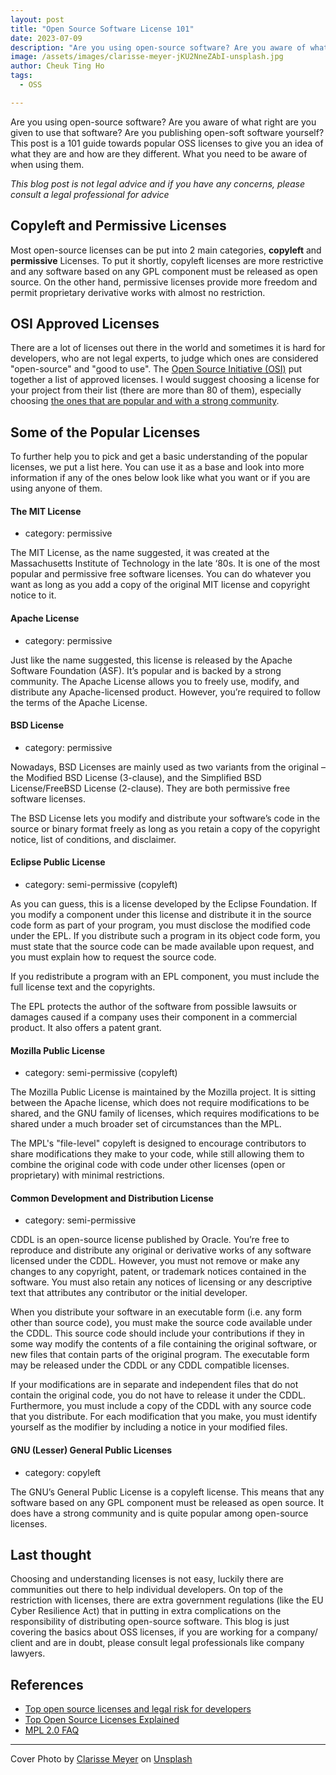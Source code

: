 ```yaml
---
layout: post
title: "Open Source Software License 101"
date: 2023-07-09
description: "Are you using open-source software? Are you aware of what right are you given to use that software? Are you publishing open-soft software yourself? This post is a 101 guide towards popular OSS licenses to give you an idea of what they are and how are they different. What you need to be aware of when using them."
image: /assets/images/clarisse-meyer-jKU2NneZAbI-unsplash.jpg
author: Cheuk Ting Ho
tags:
  - OSS

---
```


Are you using open-source software? Are you aware of what right are you given to use that software? Are you publishing open-soft software yourself? This post is a 101 guide towards popular OSS licenses to give you an idea of what they are and how are they different. What you need to be aware of when using them.

*This blog post is not legal advice and if you have any concerns, please consult a legal professional for advice*

## Copyleft and Permissive Licenses

Most open-source licenses can be put into 2 main categories, **copyleft** and **permissive** Licenses. To put it shortly, copyleft licenses are more restrictive and any software based on any GPL component must be released as open source. On the other hand, permissive licenses provide more freedom and permit proprietary derivative works with almost no restriction.

## OSI Approved Licenses

There are a lot of licenses out there in the world and sometimes it is hard for developers, who are not legal experts, to judge which ones are considered "open-source" and "good to use". The [Open Source Initiative (OSI)](https://opensource.org/licenses) put together a list of approved licenses. I would suggest choosing a license for your project from their list (there are more than 80 of them), especially choosing [the ones that are popular and with a strong community](https://opensource.org/licenses/?categories=popular-strong-community).

## Some of the Popular Licenses

To further help you to pick and get a basic understanding of the popular licenses, we put a list here. You can use it as a base and look into more information if any of the ones below look like what you want or if you are using anyone of them.

#### The MIT License

- category: permissive

The MIT License, as the name suggested, it was created at the Massachusetts Institute of Technology in the late ‘80s. It is one of the most popular and permissive free software licenses. You can do whatever you want as long as you add a copy of the original MIT license and copyright notice to it.

#### Apache License

- category: permissive

Just like the name suggested, this license is released by the Apache Software Foundation (ASF). It’s popular and is backed by a strong community. The Apache License allows you to freely use, modify, and distribute any Apache-licensed product. However, you’re required to follow the terms of the Apache License.

#### BSD License

- category: permissive

Nowadays, BSD Licenses are mainly used as two variants from the original – the Modified BSD License (3-clause), and the Simplified BSD License/FreeBSD License (2-clause). They are both permissive free software licenses.

The BSD License lets you modify and distribute your software’s code in the source or binary format freely as long as you retain a copy of the copyright notice, list of conditions, and disclaimer.

#### Eclipse Public License

- category: semi-permissive (copyleft)

As you can guess, this is a license developed by the Eclipse Foundation. If you modify a component under this license and distribute it in the source code form as part of your program, you must disclose the modified code under the EPL. If you distribute such a program in its object code form, you must state that the source code can be made available upon request, and you must explain how to request the source code.

If you redistribute a program with an EPL component, you must include the full license text and the copyrights.

The EPL protects the author of the software from possible lawsuits or damages caused if a company uses their component in a commercial product. It also offers a patent grant.

#### Mozilla Public License

- category: semi-permissive (copyleft)

The Mozilla Public License is maintained by the Mozilla project. It is sitting between the Apache license, which does not require modifications to be shared, and the GNU family of licenses, which requires modifications to be shared under a much broader set of circumstances than the MPL.

The MPL's "file-level" copyleft is designed to encourage contributors to share modifications they make to your code, while still allowing them to combine the original code with code under other licenses (open or proprietary) with minimal restrictions.

#### Common Development and Distribution License

- category: semi-permissive

CDDL is an open-source license published by Oracle. You’re free to reproduce and distribute any original or derivative works of any software licensed under the CDDL. However, you must not remove or make any changes to any copyright, patent, or trademark notices contained in the software. You must also retain any notices of licensing or any descriptive text that attributes any contributor or the initial developer.

When you distribute your software in an executable form (i.e. any form other than source code), you must make the source code available under the CDDL. This source code should include your contributions if they in some way modify the contents of a file containing the original software, or new files that contain parts of the original program. The executable form may be released under the CDDL or any CDDL compatible licenses.

If your modifications are in separate and independent files that do not contain the original code, you do not have to release it under the CDDL. Furthermore, you must include a copy of the CDDL with any source code that you distribute. For each modification that you make, you must identify yourself as the modifier by including a notice in your modified files.

#### GNU (Lesser) General Public Licenses

- category: copyleft

The GNU’s General Public License is a copyleft license. This means that any software based on any GPL component must be released as open source. It does have a strong community and is quite popular among open-source licenses.

## Last thought

Choosing and understanding licenses is not easy, luckily there are communities out there to help individual developers. On top of the restriction with licenses, there are extra government regulations (like the EU Cyber Resilience Act) that in putting in extra complications on the responsibility of distributing open-source software. This blog is just covering the basics about OSS licenses, if you are working for a company/ client and are in doubt, please consult legal professionals like company lawyers.

## References

- [Top open source licenses and legal risk for developers](https://www.synopsys.com/blogs/software-security/top-open-source-licenses/)
- [Top Open Source Licenses Explained](https://www.mend.io/blog/top-open-source-licenses-explained/)
- [MPL 2.0 FAQ](https://www.mozilla.org/en-US/MPL/2.0/FAQ/)

---

Cover Photo by <a href="https://unsplash.com/de/@clarissemeyer?utm_source=unsplash&utm_medium=referral&utm_content=creditCopyText">Clarisse Meyer</a> on <a href="https://unsplash.com/s/photos/legal?utm_source=unsplash&utm_medium=referral&utm_content=creditCopyText">Unsplash</a>
